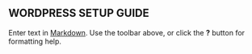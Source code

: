 ## WORDPRESS SETUP GUIDE

Enter text in [Markdown](http://daringfireball.net/projects/markdown/). Use the toolbar above, or click the **?** button for formatting help.

